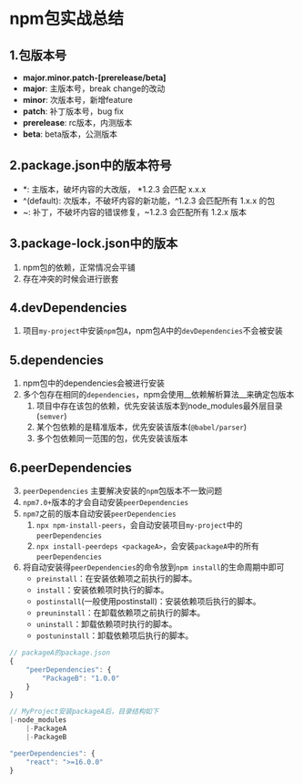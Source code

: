 # npm包实战总结

## 1.包版本号

- __major.minor.patch-[prerelease/beta]__
- __major__: 主版本号，break change的改动
- __minor__: 次版本号，新增feature
- __patch__: 补丁版本号，bug fix
- __prerelease__: rc版本，内测版本
- __beta__: beta版本，公测版本

## 2.package.json中的版本符号

- *: 主版本，破坏内容的大改版， *1.2.3 会匹配 x.x.x
- ^(default): 次版本，不破坏内容的新功能，^1.2.3 会匹配所有 1.x.x 的包
- ~: 补丁，不破坏内容的错误修复，~1.2.3 会匹配所有 1.2.x 版本

## 3.package-lock.json中的版本

1. npm包的依赖，正常情况会平铺
2. 存在冲突的时候会进行嵌套

## 4.devDependencies

1. 项目`my-project`中安装`npm`包`A`，npm包A中的`devDependencies`不会被安装

## 5.dependencies

1. npm包中的dependencies会被进行安装
2. 多个包存在相同的`dependencies`，npm会使用__依赖解析算法__来确定包版本
    1. 项目中存在该包的依赖，优先安装该版本到node_modules最外层目录(`semver`)
    2. 某个包依赖的是精准版本，优先安装该版本(`@babel/parser`)
    3. 多个包依赖同一范围的包，优先安装该版本

## 6.peerDependencies

3. `peerDependencies` 主要解决安装的`npm`包版本不一致问题
4. `npm7.0+`版本的才会自动安装`peerDependencies`
5. `npm7`之前的版本自动安装`peerDependencies`
    1. `npx npm-install-peers`，会自动安装项目`my-project`中的`peerDependencies`
    2. `npx install-peerdeps <packageA>`，会安装`packageA`中的所有`peerDependencies`
6. 将自动安装得`peerDependencies`的命令放到`npm install`的生命周期中即可
    - `preinstall`：在安装依赖项之前执行的脚本。
    - `install`：安装依赖项时执行的脚本。
    - `postinstall`(一般使用postinstall)：安装依赖项后执行的脚本。
    - `preuninstall`：在卸载依赖项之前执行的脚本。
    - `uninstall`：卸载依赖项时执行的脚本。
    - `postuninstall`：卸载依赖项后执行的脚本。


```js
// packageA的package.json
{
    "peerDependencies": {
        "PackageB": "1.0.0"
    }
}

// MyProject安装packageA后，目录结构如下
|-node_modules
    |-PackageA
    |-PackageB
```
```js
"peerDependencies": {
    "react": ">=16.0.0"
}
```
